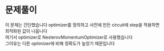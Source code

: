 # 문제풀이 
이 문제는 간단했습니다 optimizer를 정의하고 사전에 만든 circuit에 step을 적용하면 최적화된 값이 나옵니다 \
여기서 optimizer로 NesterovMomentumOptimizer로 사용했습니다 \
그이유는 다른 optimizer에 비해 정확도가 높았기 때문입니다 
